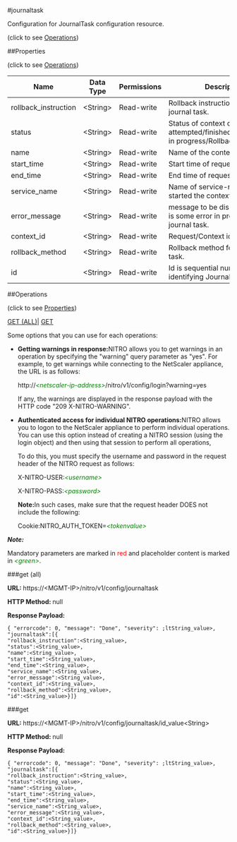 #journaltask



Configuration for JournalTask configuration resource.

<span>(click to see [Operations](#operations))</span>



##Properties 

<span>(click to see [Operations](#operations))</span>





<table><thead><tr><th>Name</th><th>Data Type</th><th>Permissions</th><th>Description</th></tr></thead><tbody><tr><td>rollback_instruction</td><td>&lt;String></td><td>Read-write</td><td>Rollback instruction for the journal task.</td></tr><tr><td>status</td><td>&lt;String></td><td>Read-write</td><td>Status of context could be attempted/finished/Error/Rollback in progress/Rollback Completed.</td></tr><tr><td>name</td><td>&lt;String></td><td>Read-write</td><td>Name of the context.</td></tr><tr><td>start_time</td><td>&lt;String></td><td>Read-write</td><td>Start time of request..</td></tr><tr><td>end_time</td><td>&lt;String></td><td>Read-write</td><td>End time of request.</td></tr><tr><td>service_name</td><td>&lt;String></td><td>Read-write</td><td>Name of service-request which started the context.</td></tr><tr><td>error_message</td><td>&lt;String></td><td>Read-write</td><td>message to be displayed if there is some error in processing journal task.</td></tr><tr><td>context_id</td><td>&lt;String></td><td>Read-write</td><td>Request/Context id of the task.</td></tr><tr><td>rollback_method</td><td>&lt;String></td><td>Read-write</td><td>Rollback method for the journal task.</td></tr><tr><td>id</td><td>&lt;String></td><td>Read-write</td><td>Id is sequential number identifying Journal Task.</td></tr></tbody></table>

##Operations 

<span>(click to see [Properties](#properties))</span>





[GET (ALL)](#get-all)| [GET](#get)





Some options that you can use for each operations:

<ul><li><p><b>Getting warnings in response:</b>NITRO allows you to get warnings in an operation by specifying the "warning" query parameter as "yes". For example, to get warnings while connecting to the NetScaler appliance, the URL is as follows:</p><p>http://<span style="color:green;font-style:italic;">&lt;netscaler-ip-address&gt;</span>/nitro/v1/config/login?warning=yes</p><p>If any, the warnings are displayed in the response payload with the HTTP code "209 X-NITRO-WARNING".</p></li><li><p><b>Authenticated access for individual NITRO operations:</b>NITRO allows you to logon to the NetScaler appliance to perform individual operations. You can use this option instead of creating a NITRO session (using the login object) and then using that session to perform all operations,</p><p>To do this, you must specify the username and password in the request header of the NITRO request as follows:</p><p>X-NITRO-USER:<span style="color:green;font-style:italic;">&lt;username&gt;</span></p><p>X-NITRO-PASS:<span style="color:green;font-style:italic;">&lt;password&gt;</span></p><p><b>Note:</b>In such cases, make sure that the request header DOES not include the following:</p><p>Cookie:NITRO_AUTH_TOKEN=<span style="color:green;font-style:italic;">&lt;tokenvalue&gt;</span></p></li></ul>







***Note:*** 

Mandatory parameters are marked in <span style="color:#FF0000;">red</span> and placeholder content is marked in <span style="color:green;font-style:italic">&lt;green&gt;</span>.



###get (all)







<b>URL: </b>https://&lt;MGMT-IP&gt;/nitro/v1/config/journaltask

<b>HTTP Method: </b>null

<b>Response Payload: </b>
```
{ "errorcode": 0, "message": "Done", "severity": ;ltString_value>, "journaltask":[{
"rollback_instruction":<String_value>,
"status":<String_value>,
"name":<String_value>,
"start_time":<String_value>,
"end_time":<String_value>,
"service_name":<String_value>,
"error_message":<String_value>,
"context_id":<String_value>,
"rollback_method":<String_value>,
"id":<String_value>}]}
```







###get







<b>URL: </b>https://&lt;MGMT-IP&gt;/nitro/v1/config/journaltask/id_value&lt;String&gt;

<b>HTTP Method: </b>null

<b>Response Payload: </b>
```
{ "errorcode": 0, "message": "Done", "severity": ;ltString_value>, "journaltask":[{
"rollback_instruction":<String_value>,
"status":<String_value>,
"name":<String_value>,
"start_time":<String_value>,
"end_time":<String_value>,
"service_name":<String_value>,
"error_message":<String_value>,
"context_id":<String_value>,
"rollback_method":<String_value>,
"id":<String_value>}]}
```







